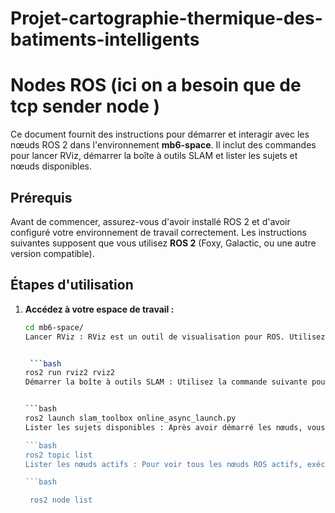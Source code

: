 # Projet-cartographie-thermique-des-batiments-intelligents

# Nodes ROS (ici on a besoin que de tcp sender node )

Ce document fournit des instructions pour démarrer et interagir avec les nœuds ROS 2 dans l'environnement **mb6-space**. Il inclut des commandes pour lancer RViz, démarrer la boîte à outils SLAM et lister les sujets et nœuds disponibles.

## Prérequis

Avant de commencer, assurez-vous d'avoir installé ROS 2 et d'avoir configuré votre environnement de travail correctement. Les instructions suivantes supposent que vous utilisez **ROS 2** (Foxy, Galactic, ou une autre version compatible).

## Étapes d'utilisation

1. **Accédez à votre espace de travail :**
   ```bash
   cd mb6-space/
   Lancer RViz : RViz est un outil de visualisation pour ROS. Utilisez la commande suivante pour le lancer :


    ```bash
   ros2 run rviz2 rviz2
   Démarrer la boîte à outils SLAM : Utilisez la commande suivante pour lancer le nœud de la boîte à outils SLAM en mode asynchrone :


   ```bash
   ros2 launch slam_toolbox online_async_launch.py
   Lister les sujets disponibles : Après avoir démarré les nœuds, vous pouvez lister les sujets ROS disponibles à l'aide de la commande suivante :

   ```bash
   ros2 topic list
   Lister les nœuds actifs : Pour voir tous les nœuds ROS actifs, exécutez la commande suivante :

   ```bash

    ros2 node list

